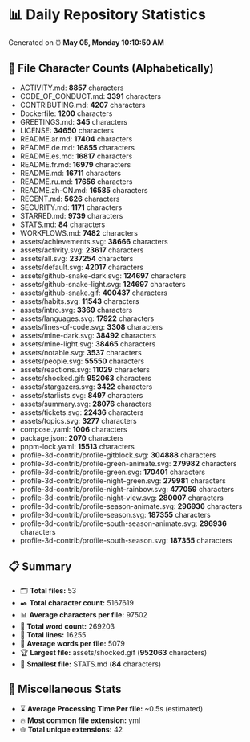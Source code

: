 # 📊 Daily Repository Statistics
Generated on ⏰ **May 05, Monday 10:10:50 AM**

## 📂 File Character Counts (Alphabetically)
- ACTIVITY.md: **8857** characters
- CODE_OF_CONDUCT.md: **3391** characters
- CONTRIBUTING.md: **4207** characters
- Dockerfile: **1200** characters
- GREETINGS.md: **345** characters
- LICENSE: **34650** characters
- README.ar.md: **17404** characters
- README.de.md: **16855** characters
- README.es.md: **16817** characters
- README.fr.md: **16979** characters
- README.md: **16711** characters
- README.ru.md: **17656** characters
- README.zh-CN.md: **16585** characters
- RECENT.md: **5626** characters
- SECURITY.md: **1171** characters
- STARRED.md: **9739** characters
- STATS.md: **84** characters
- WORKFLOWS.md: **7482** characters
- assets/achievements.svg: **38666** characters
- assets/activity.svg: **23617** characters
- assets/all.svg: **237254** characters
- assets/default.svg: **42017** characters
- assets/github-snake-dark.svg: **124697** characters
- assets/github-snake-light.svg: **124697** characters
- assets/github-snake.gif: **400437** characters
- assets/habits.svg: **11543** characters
- assets/intro.svg: **3369** characters
- assets/languages.svg: **17922** characters
- assets/lines-of-code.svg: **3308** characters
- assets/mine-dark.svg: **38492** characters
- assets/mine-light.svg: **38465** characters
- assets/notable.svg: **3537** characters
- assets/people.svg: **55550** characters
- assets/reactions.svg: **11029** characters
- assets/shocked.gif: **952063** characters
- assets/stargazers.svg: **3422** characters
- assets/starlists.svg: **8497** characters
- assets/summary.svg: **28076** characters
- assets/tickets.svg: **22436** characters
- assets/topics.svg: **3277** characters
- compose.yaml: **1006** characters
- package.json: **2070** characters
- pnpm-lock.yaml: **15513** characters
- profile-3d-contrib/profile-gitblock.svg: **304888** characters
- profile-3d-contrib/profile-green-animate.svg: **279982** characters
- profile-3d-contrib/profile-green.svg: **170401** characters
- profile-3d-contrib/profile-night-green.svg: **279981** characters
- profile-3d-contrib/profile-night-rainbow.svg: **477059** characters
- profile-3d-contrib/profile-night-view.svg: **280007** characters
- profile-3d-contrib/profile-season-animate.svg: **296936** characters
- profile-3d-contrib/profile-season.svg: **187355** characters
- profile-3d-contrib/profile-south-season-animate.svg: **296936** characters
- profile-3d-contrib/profile-south-season.svg: **187355** characters

## 📋 Summary
- 🗂️ **Total files:** 53
- ✒️ **Total character count:** 5167619
- 📊 **Average characters per file:** 97502
- 📝 **Total word count:** 269203
- 🧾 **Total lines:** 16255
- 📐 **Average words per file:** 5079
- 🏆 **Largest file:** assets/shocked.gif (**952063** characters)
- 🥉 **Smallest file:** STATS.md (**84** characters)

## 🌟 Miscellaneous Stats
- ⌛ **Average Processing Time Per file:** ~0.5s (estimated)
- 🔥 **Most common file extension:** yml
- 🌐 **Total unique extensions:** 42
